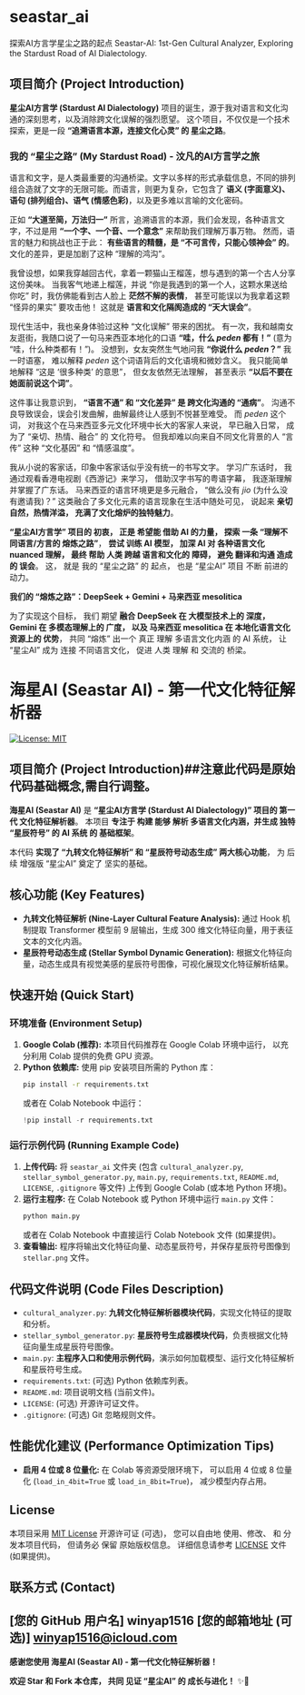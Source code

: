 # seastar_ai
探索AI方言学星尘之路的起点 Seastar-AI: 1st-Gen Cultural Analyzer, Exploring the Stardust Road of AI Dialectology.
## 项目简介 (Project Introduction)

**星尘AI方言学 (Stardust AI Dialectology)**  项目的诞生，源于我对语言和文化沟通的深刻思考，以及消除跨文化误解的强烈愿望。  这个项目，不仅仅是一个技术探索，更是一段 **“追溯语言本源，连接文化心灵”  的  星尘之路**。

### 我的 “星尘之路” (My Stardust Road) - 汶凡的AI方言学之旅

语言和文字，是人类最重要的沟通桥梁。文字以多样的形式承载信息，不同的排列组合造就了文字的无限可能。而语言，则更为复杂，它包含了 **语义 (字面意义)、语句 (排列组合)、语气 (情感色彩)**，以及更多难以言喻的文化密码。

正如 **“大道至简，万法归一”**  所言，追溯语言的本源，我们会发现，各种语言文字，不过是用 **“一个字、一个音、一个意念”**  来帮助我们理解万事万物。 然而，语言的魅力和挑战也正于此： **有些语言的精髓，是  “不可言传，只能心领神会”  的**。  文化的差异，更是加剧了这种 “理解的鸿沟”。

我曾设想，如果我穿越回古代，拿着一颗猫山王榴莲，想与遇到的第一个古人分享这份美味。  当我客气地递上榴莲，并说  “你是我遇到的第一个人，这颗水果送给你吃”  时，我仿佛能看到古人脸上 **茫然不解的表情**，  甚至可能误以为我拿着这颗 “怪异的果实”  要攻击他！ 这就是 **语言和文化隔阂造成的 “天大误会”**。

现代生活中，我也亲身体验过这种 “文化误解”  带来的困扰。  有一次，我和越南女友逛街，我随口说了一句马来西亚本地化的口语  **“哇，什么 *peden* 都有！”** (意为 “哇，什么种类都有！”)。  没想到，女友突然生气地问我 **“你说什么 *peden*？”**  我一时语塞，  难以解释 *peden* 这个词语背后的文化语境和微妙含义。  我只能简单地解释  “这是 ‘很多种类’ 的意思”，  但女友依然无法理解，  甚至表示 **“以后不要在她面前说这个词”**。

这件事让我意识到， **“语言不通”  和  “文化差异”  是  跨文化沟通的  “通病”**。  沟通不良导致误会，误会引发曲解，曲解最终让人感到不悦甚至难受。  而 *peden* 这个词，  对我这个在马来西亚多元文化环境中长大的客家人来说，  早已融入日常，  成为了  “亲切、热情、融合”  的  文化符号。  但我却难以向来自不同文化背景的人  “言传”  这种  “文化基因”  和  “情感温度”。

我从小说的客家话，印象中客家话似乎没有统一的书写文字。  学习广东话时，  我通过观看香港电视剧《西游记》来学习，  借助汉字书写的粤语字幕，  我逐渐理解并掌握了广东话。  马来西亚的语言环境更是多元融合，  “做么没有 *jio* (为什么没有邀请我)？”  这类融合了多文化元素的语言现象在生活中随处可见，  说起来 **亲切自然，热情洋溢，  充满了文化熔炉的独特魅力**。

**“星尘AI方言学”  项目的  初衷，  正是  希望能  借助  AI  的力量，  探索  一条  “理解不同语言/方言的  熔炼之路”**，  **尝试  训练  AI  模型，  加深  AI  对  各种语言文化   nuanced  理解，  最终  帮助  人类  跨越  语言和文化的  障碍，  避免  翻译和沟通  造成的  误会**。  这，  就是  我的  “星尘之路”  的  起点，  也是  “星尘AI”  项目  不断  前进的  动力。

**我们的 “熔炼之路”：DeepSeek + Gemini + 马来西亚 mesolitica**

为了实现这个目标，  我们 期望  **融合  DeepSeek  在  大模型技术上的  深度，  Gemini  在  多模态理解上的  广度，  以及  马来西亚  mesolitica  在  本地化语言文化资源上的  优势**，  共同  “熔炼”  出一个  真正  理解  多语言文化内涵  的  AI  系统，  让  “星尘AI”  成为  连接  不同语言文化，  促进  人类  理解  和  交流的  桥梁。

# 海星AI (Seastar AI) - 第一代文化特征解析器

[![License: MIT](https://img.shields.io/badge/License-MIT-yellow.svg)](https://opensource.org/licenses/MIT) 

## 项目简介 (Project Introduction)##注意此代码是原始代码基础概念,需自行调整。

**海星AI (Seastar AI)**  是  **“星尘AI方言学 (Stardust AI Dialectology)” 项目的  第一代  文化特征解析器**。  本项目  **专注于  构建  能够  解析  多语言文化内涵，并生成  独特 “星辰符号”  的  AI  系统  的  基础框架**。

本代码  **实现了  “九转文化特征解析”  和  “星辰符号动态生成”  两大核心功能**，  为  后续  增强版  “星尘AI”  奠定了  坚实的基础。

## 核心功能 (Key Features)

*   **九转文化特征解析 (Nine-Layer Cultural Feature Analysis):**  通过 Hook 机制提取 Transformer 模型前 9 层输出，生成 300 维文化特征向量，用于表征文本的文化内涵。
*   **星辰符号动态生成 (Stellar Symbol Dynamic Generation):**  根据文化特征向量，动态生成具有视觉美感的星辰符号图像，可视化展现文化特征解析结果。

## 快速开始 (Quick Start)

### 环境准备 (Environment Setup)

1.  **Google Colab (推荐):**  本项目代码推荐在 Google Colab 环境中运行，  以充分利用 Colab 提供的免费 GPU 资源。
2.  **Python 依赖库:**  使用 pip 安装项目所需的 Python 库：
    ```bash
    pip install -r requirements.txt
    ```
    或者在 Colab Notebook 中运行：
    ```python
    !pip install -r requirements.txt
    ```

### 运行示例代码 (Running Example Code)

1.  **上传代码:**  将 `seastar_ai` 文件夹 (包含 `cultural_analyzer.py`, `stellar_symbol_generator.py`, `main.py`, `requirements.txt`, `README.md`, `LICENSE`, `.gitignore` 等文件) 上传到 Google Colab (或本地 Python 环境)。
2.  **运行主程序:**  在 Colab Notebook 或 Python 环境中运行 `main.py` 文件：
    ```python
    python main.py
    ```
    或者在 Colab Notebook 中直接运行 Colab Notebook 文件 (如果提供)。
3.  **查看输出:**  程序将输出文化特征向量、动态星辰符号，并保存星辰符号图像到 `stellar.png` 文件。

## 代码文件说明 (Code Files Description)

*   `cultural_analyzer.py`:  **九转文化特征解析器模块代码**，实现文化特征的提取和分析。
*   `stellar_symbol_generator.py`:  **星辰符号生成器模块代码**，负责根据文化特征向量生成星辰符号图像。
*   `main.py`:  **主程序入口和使用示例代码**，演示如何加载模型、运行文化特征解析和星辰符号生成。
*   `requirements.txt`: (可选) Python 依赖库列表。
*   `README.md`:  项目说明文档 (当前文件)。
*   `LICENSE`: (可选) 开源许可证文件。
*   `.gitignore`: (可选) Git 忽略规则文件。

## 性能优化建议 (Performance Optimization Tips)

*   **启用 4 位或 8 位量化:**  在 Colab 等资源受限环境下， 可以启用 4 位或 8 位量化 (`load_in_4bit=True` 或 `load_in_8bit=True`)， 减少模型内存占用。

## License

本项目采用 [MIT License](LICENSE) 开源许可证 (可选)，  您可以自由地  使用、修改、  和  分发本项目代码，  但请务必  保留  原始版权信息。  详细信息请参考 [LICENSE](LICENSE) 文件 (如果提供)。

## 联系方式 (Contact)

[您的 GitHub 用户名]
winyap1516
[您的邮箱地址 (可选)]
winyap1516@icloud.com
---

**感谢您使用  海星AI (Seastar AI) - 第一代文化特征解析器！**

**欢迎 Star 和 Fork 本仓库，  共同  见证  “星尘AI”  的  成长与进化！** ✨🌌
